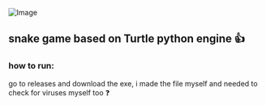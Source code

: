 ![Image](https://cdn.discordapp.com/attachments/995276162316124231/1004531299438047312/New_Project.png)
## snake game based on Turtle python engine 👍
### how to run:
go to releases and download the exe, i made the file myself and needed to check for viruses myself too ❓ 